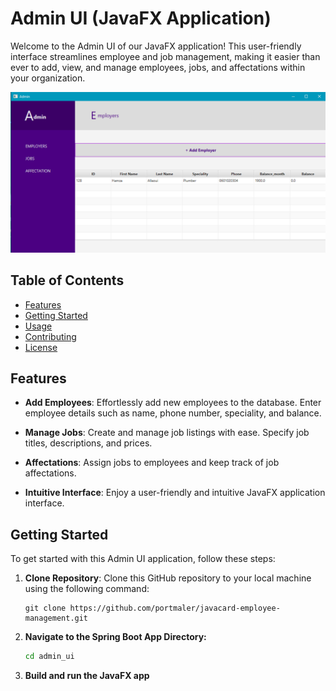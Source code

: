 # Admin UI (JavaFX Application)

Welcome to the Admin UI of our JavaFX application! This user-friendly interface streamlines employee and job management, making it easier than ever to add, view, and manage employees, jobs, and affectations within your organization. 

![image_admin_javafx](admin_ui.png)
## Table of Contents

- [Features](#features)
- [Getting Started](#getting-started)
- [Usage](#usage)
- [Contributing](#contributing)
- [License](#license)

## Features

- **Add Employees**: Effortlessly add new employees to the database. Enter employee details such as name, phone number, speciality, and balance.

- **Manage Jobs**: Create and manage job listings with ease. Specify job titles, descriptions, and prices.

- **Affectations**: Assign jobs to employees and keep track of job affectations.

- **Intuitive Interface**: Enjoy a user-friendly and intuitive JavaFX application interface.

## Getting Started

To get started with this Admin UI application, follow these steps:

1. **Clone Repository**: Clone this GitHub repository to your local machine using the following command:
   ```shell
   git clone https://github.com/portmaler/javacard-employee-management.git

2. **Navigate to the Spring Boot App Directory:**

    ```bash 
    cd admin_ui

3. **Build and run the JavaFX app**

